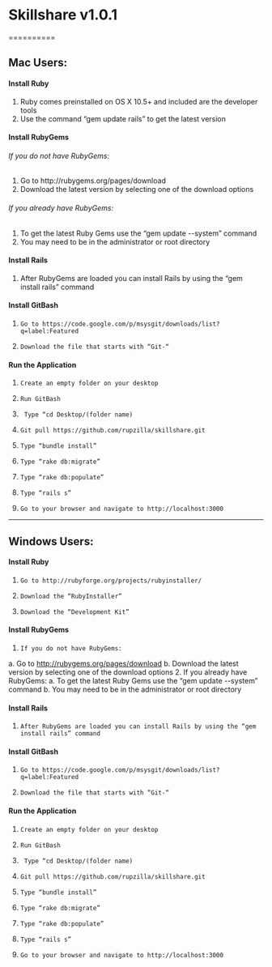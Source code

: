 <h1> Skillshare v1.0.1 </h1>
==========

<h2> Mac Users: </h2>
 
<h4> Install Ruby </h4>

<ol>
<li> Ruby comes preinstalled on OS X 10.5+ and included are the developer tools </li>
<li> Use the command “gem update rails” to get the latest version</li>
</ol>
 
<h4> Install RubyGems </h4>
 
<h6> If you do not have RubyGems: </h6>

<ol>
<li> Go to http://rubygems.org/pages/download </li>
<li> Download the latest version by selecting one of the download options </li>
</ol>

<h6> If you already have RubyGems:</h6>
<ol>
<li> To get the latest Ruby Gems use the “gem update --system” command </li>
<li>  You may need to be in the administrator or root directory </li>
</ol>

<h4> Install Rails </h4>
<ol>
<li> After RubyGems are loaded you can install Rails by using the “gem install rails” command </li>
</ol>

<h4>Install GitBash </h4>
 
1.     Go to https://code.google.com/p/msysgit/downloads/list?q=label:Featured
2.     Download the file that starts with “Git-“
 
<h4>Run the Application</h4>
      	
1.     Create an empty folder on your desktop
2.     Run GitBash
3.      Type “cd Desktop/(folder name)
4.     Git pull https://github.com/rupzilla/skillshare.git
5.     Type “bundle install”
6.     Type “rake db:migrate”
7.     Type “rake db:populate”
8.     Type “rails s”
9.     Go to your browser and navigate to http://localhost:3000
 
<hr>
<h2>  Windows Users: </h2>
 
<h4>Install Ruby</h4>
 
1.     Go to http://rubyforge.org/projects/rubyinstaller/
2.     Download the “RubyInstaller”
3.     Download the “Development Kit”
 
<h4>Install RubyGems</h4>
 
1.     If you do not have RubyGems:
a.     Go to http://rubygems.org/pages/download
b.     Download the latest version by selecting one of the download options
2.     If you already have RubyGems:
a.     To get the latest Ruby Gems use the “gem update --system” command
b.     You may need to be in the administrator or root directory
 
<h4>Install Rails</h4>
 
1.     After RubyGems are loaded you can install Rails by using the “gem install rails” command
 
<h4>Install GitBash</h4>
 
1.     Go to https://code.google.com/p/msysgit/downloads/list?q=label:Featured
2.     Download the file that starts with “Git-“
 
<h4>Run the Application</h4>
      	
1.     Create an empty folder on your desktop
2.     Run GitBash
3.      Type “cd Desktop/(folder name)
4.     Git pull https://github.com/rupzilla/skillshare.git
5.     Type “bundle install”
6.     Type “rake db:migrate”
7.     Type “rake db:populate”
8.     Type “rails s”
9.     Go to your browser and navigate to http://localhost:3000
 

